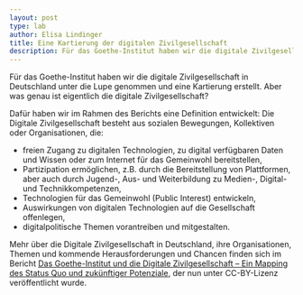 ```yaml
---
layout: post
type: lab
author: Elisa Lindinger
title: Eine Kartierung der digitalen Zivilgesellschaft
description: Für das Goethe-Institut haben wir die digitale Zivilgesellschaft unter die Lupe genommen.
---
```


<p>Für das Goethe-Institut haben wir die digitale Zivilgesellschaft in Deutschland unter die Lupe genommen und eine Kartierung erstellt. Aber was genau ist eigentlich die digitale Zivilgesellschaft?</p>

<p>Dafür haben wir im Rahmen des Berichts eine Definition entwickelt: 
 Die Digitale Zivilgesellschaft besteht aus sozialen Bewegungen, Kollektiven oder Organisationen, die:
 <ul>
<li> freien Zugang zu digitalen Technologien, zu digital verfügbaren Daten und Wissen oder zum Internet für das Gemeinwohl bereitstellen,</li>
<li> Partizipation ermöglichen, z.B. durch die Bereitstellung von Plattformen, aber auch durch Jugend-, Aus- und Weiterbildung zu Medien-, Digital- und Technikkompetenzen,</li>
<li> Technologien für das Gemeinwohl (Public Interest) entwickeln,</li>
<li> Auswirkungen von digitalen Technologien auf die Gesellschaft offenlegen,</li>
<li> digitalpolitische Themen vorantreiben und mitgestalten.</li>
</ul>
</p>

<p>Mehr über die Digitale Zivilgesellschaft in Deutschland, ihre Organisationen, Themen und kommende Herausforderungen und Chancen finden sich im Bericht <a href="https://www.goethe.de/resources/files/pdf264/gi-mapping-dt-zivilgesellschaft_de.pdf">Das Goethe-Institut und die Digitale Zivilgesellschaft – Ein Mapping des Status Quo und zukünftiger Potenziale</a>, der nun unter CC-BY-Lizenz veröffentlicht wurde.</p>
